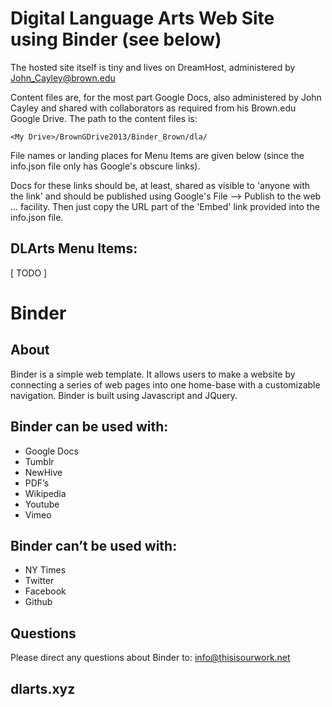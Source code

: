 # Digital Language Arts Web Site using Binder (see below)

The hosted site itself is tiny and lives on DreamHost, administered by John_Cayley@brown.edu

Content files are, for the most part Google Docs, also administered by John Cayley and shared with collaborators as required from his Brown.edu Google Drive. The path to the content files is:
```
<My Drive>/BrownGDrive2013/Binder_Brown/dla/
```

File names or landing places for Menu Items are given below (since the info.json file only has Google's obscure links).

Docs for these links should be, at least, shared as visible to 'anyone with the link' and should be published using Google's File --> Publish to the web ... facility. Then just copy the URL part of the 'Embed' link provided into the info.json file.

## DLArts Menu Items:

[ TODO ]

# Binder

## About
Binder is a simple web template. 
It allows users to make a website by connecting a series of web pages into one home-base with a customizable navigation. Binder is built using Javascript and JQuery.

## Binder can be used with:
- Google Docs
- Tumblr
- NewHive
- PDF’s
- Wikipedia
- Youtube
- Vimeo 

## Binder can’t be used with:
- NY Times
- Twitter
- Facebook
- Github

## Questions 
Please direct any questions about Binder to: info@thisisourwork.net

## dlarts.xyz
